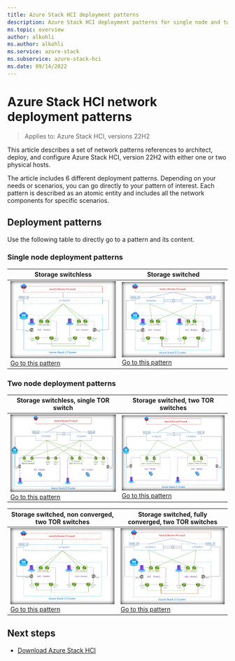 ```yaml
---
title: Azure Stack HCI deployment patterns
description: Azure Stack HCI deployment patterns for single node and two node clusters
ms.topic: overview
author: alkohli
ms.author: alkohli
ms.service: azure-stack
ms.subservice: azure-stack-hci
ms.date: 09/14/2022
---
```


# Azure Stack HCI network deployment patterns

> Applies to: Azure Stack HCI, versions 22H2

This article describes a set of network patterns references to architect, deploy, and configure Azure Stack HCI, version 22H2 with either one or two physical hosts. 

The article includes 6 different deployment patterns. Depending on your needs or scenarios, you can go directly to your pattern of interest. Each pattern is described as an atomic entity and includes all the network components for specific scenarios.

## Deployment patterns

Use the following table to directly go to a pattern and its content.

### Single node deployment patterns


|Storage switchless |Storage switched|
|---------|---------|
|![Storage switchless - need to replace](media/plan-deployment/storage-switchless-one-tor-switch.png)<br>[Go to this pattern](single-node-switchless.md)     | ![Storage switched - need to replace](media/plan-deployment/storage-switchless-two-tor-switch.png)<br>[Go to this pattern](test1.md)         |

### Two node deployment patterns


|Storage switchless, single TOR switch |Storage switched, two TOR switches  |
|---------|---------|
|![Storage switchless with single TOR switch](media/plan-deployment/storage-switched-non-converged-two-tor-switch.png)<br>[Go to this pattern](test1.md)      | ![Storage switchless with two TOR switches](media/plan-deployment/storage-switched-fully-converged-two-tor-switch.png)<br>[Go to this pattern](test1.md)        |

|Storage switched, non converged, two TOR switches    | Storage switched, fully converged, two TOR switches        |
|---------|---------|
|![Storage switched, non converged, two TOR switches ](media/plan-deployment/storage-switchless-one-tor-switch.png)<br>[Go to this pattern](test1.md)        | ![Storage switched, fully converged, two TOR switches ](media/plan-deployment/storage-switchless-two-tor-switch.png)<br>[Go to this pattern](test1.md)         |

## Next steps

- [Download Azure Stack HCI](https://azure.microsoft.com/products/azure-stack/hci/hci-download/)